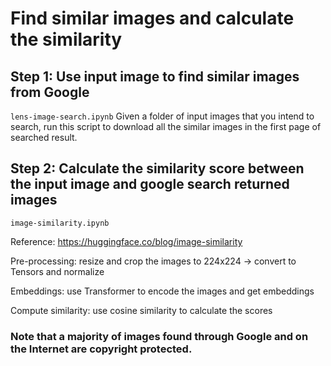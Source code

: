 # Find similar images and calculate the similarity

## Step 1: Use input image to find similar images from Google 
`lens-image-search.ipynb` 
Given a folder of input images that you intend to search, run this script to download all the similar images in the first page of searched result.

## Step 2: Calculate the similarity score between the input image and google search returned images 
`image-similarity.ipynb` 

Reference: https://huggingface.co/blog/image-similarity

Pre-processing: resize and crop the images to 224x224 -> convert to Tensors and normalize

Embeddings: use Transformer to encode the images and get embeddings

Compute similarity: use cosine similarity to calculate the scores


### Note that a majority of images found through Google and on the Internet are copyright protected. 
